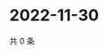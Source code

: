 # 2022-11-30

共 0 条

<!-- BEGIN WEIBO -->
<!-- 最后更新时间 Wed Nov 30 2022 10:49:08 GMT+0800 (China Standard Time) -->

<!-- END WEIBO -->
